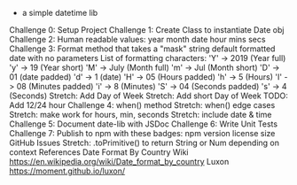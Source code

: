  - a simple datetime lib




 Challenge 0: Setup Project
 Challenge 1: Create Class to instantiate Date obj
 Challenge 2: Human readable values:
 year
 month
 date
 hour
 mins
 secs
 Challenge 3: Format method that takes a "mask" string
 default formatted date with no parameters
 List of formatting characters:
 'Y' -> 2019 (Year full)
 'y' -> 19 (Year short)
 'M' -> July (Month full)
 'm' -> Jul (Month short)
 'D' -> 01 (date padded)
 'd' -> 1 (date)
 'H' -> 05 (Hours padded)
 'h' -> 5 (Hours)
 'I' -> 08 (Minutes padded)
 'i' -> 8 (Minutes)
 'S' -> 04 (Seconds padded)
 's' -> 4 (Seconds)
 Stretch: Add Day of Week
 Stretch: Add short Day of Week
 TODO: Add 12/24 hour
 Challenge 4: when() method
 Stretch: when() edge cases
 Stretch: make work for hours, min, seconds
 Stretch: include date & time
 Challenge 5: Document date-lib with JSDoc
 Challenge 6: Write Unit Tests
 Challenge 7: Publish to npm with these badges:
 npm version
 license
 size
 GitHub Issues
 Stretch: .toPrimitive() to return String or Num depending on context
References
Date Format By Country Wiki https://en.wikipedia.org/wiki/Date_format_by_country
Luxon https://moment.github.io/luxon/